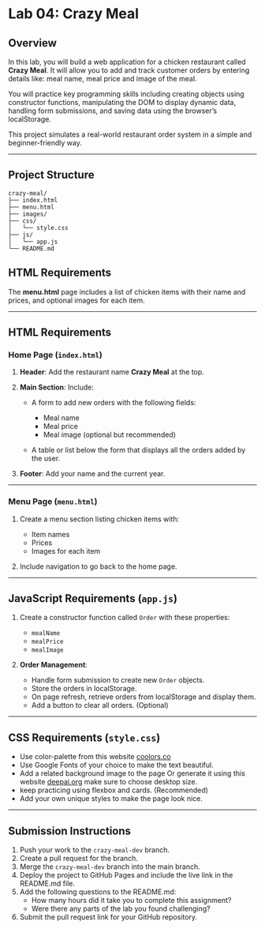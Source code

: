 # **Lab 04: Crazy Meal**

## **Overview**

In this lab, you will build a web application for a chicken restaurant called **Crazy Meal**. It will allow you to add and track customer orders by entering details like: meal name, meal price and image of the meal.

You will practice key programming skills including creating objects using constructor functions, manipulating the DOM to display dynamic data, handling form submissions, and saving data using the browser’s localStorage.

This project simulates a real-world restaurant order system in a simple and beginner-friendly way.

---

## Project Structure

```
crazy-meal/
├── index.html
├── menu.html
├── images/
├── css/
│   └── style.css
├── js/
│   └── app.js
└── README.md
```

## **HTML Requirements**

The **menu.html** page includes a list of chicken items with their name and prices, and optional images for each item.

---

## **HTML Requirements**

### **Home Page (`index.html`)**

1. **Header**: Add the restaurant name **Crazy Meal** at the top.

2. **Main Section**: Include:

   - A form to add new orders with the following fields:

     - Meal name
     - Meal price
     - Meal image (optional but recommended)

   - A table or list below the form that displays all the orders added by the user.

3. **Footer**: Add your name and the current year.

---

### **Menu Page (`menu.html`)**

1. Create a menu section listing chicken items with:

   - Item names
   - Prices
   - Images for each item

2. Include navigation to go back to the home page.

---

## **JavaScript Requirements (`app.js`)**

1. Create a constructor function called `Order` with these properties:

   - `mealName`
   - `mealPrice`
   - `mealImage`

2. **Order Management**:
   - Handle form submission to create new `Order` objects.
   - Store the orders in localStorage.
   - On page refresh, retrieve orders from localStorage and display them.
   - Add a button to clear all orders. (Optional)

---

## **CSS Requirements (`style.css`)**

- Use color-palette from this website [coolors.co](https://coolors.co/palettes/trending)
- Use Google Fonts of your choice to make the text beautiful.
- Add a related background image to the page Or generate it using this website [deepai.org](https://deepai.org/machine-learning-model/text2img) make sure to choose desktop size.
- keep practicing using flexbox and cards. (Recommended)
- Add your own unique styles to make the page look nice.

---

## **Submission Instructions**

1. Push your work to the `crazy-meal-dev` branch.
2. Create a pull request for the branch.
3. Merge the `crazy-meal-dev` branch into the main branch.
4. Deploy the project to GitHub Pages and include the live link in the README.md file.
5. Add the following questions to the README.md:
   - How many hours did it take you to complete this assignment?
   - Were there any parts of the lab you found challenging?
6. Submit the pull request link for your GitHub repository.
